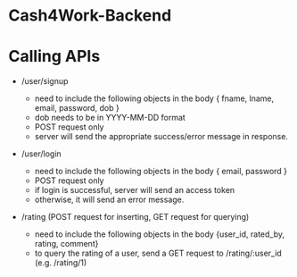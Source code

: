 # Cash4Work-Backend

# Calling APIs

- /user/signup
  - need to include the following objects in the body { fname, lname, email, password, dob }
  - dob needs to be in YYYY-MM-DD format
  - POST request only
  - server will send the appropriate success/error message in response.
- /user/login

  - need to include the following objects in the body { email, password }
  - POST request only
  - if login is successful, server will send an access token
  - otherwise, it will send an error message.

- /rating (POST request for inserting, GET request for querying)
  - need to include the following objects in the body {user_id, rated_by, rating, comment}
  - to query the rating of a user, send a GET request to /rating/:user_id (e.g. /rating/1)
